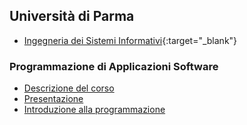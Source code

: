 ## Università di Parma
- [Ingegneria dei Sistemi Informativi](http://cdl-isi.unipr.it/){:target="_blank"}

### Programmazione di Applicazioni Software 
- [Descrizione del corso](http://albertoferrari.github.io/pasw/intro.html)
- [Presentazione](http://albertoferrari.github.io/pasw/lezioni/PASW01%20-%20presentazione%20corso.pdf)
- [Introduzione alla programmazione](http://albertoferrari.github.io/pasw/lezioni/PASW02%20-%20introduzione%20programmazione.pdf)

